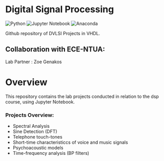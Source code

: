 # Digital Signal Processing 

![Python](https://img.shields.io/badge/python-3670A0?style=for-the-badge&logo=python&logoColor=ffdd54)
![Jupyter Notebook](https://img.shields.io/badge/jupyter-%23FA0F00.svg?style=for-the-badge&logo=jupyter&logoColor=white)
![Anaconda](https://img.shields.io/badge/Anaconda-%2344A833.svg?style=for-the-badge&logo=anaconda&logoColor=white)

Github repository of DVLSI Projects in VHDL.

## Collaboration with ECE-NTUA:
Lab Partner : Zoe Genakos

# Overview
This repository contains the lab projects conducted in relation to the dsp course, using Jupyter Notebook. 

### Projects Overview:
- Spectral Analysis
- Sine Detection (DFT)
- Telephone touch-tones
- Short-time characteristiccs of voice and music signals
- Psychoacoustic models
- Time-frequency analysis (BP filters)